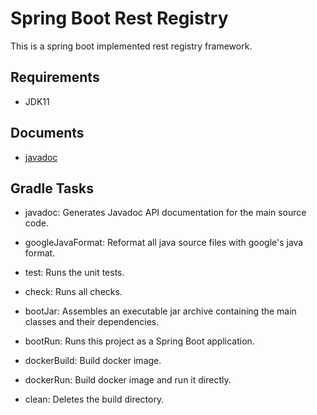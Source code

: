 # Spring Boot Rest Registry

This is a spring boot implemented rest registry framework.

## Requirements

* JDK11

## Documents

* [javadoc](https://aguang-xyz.github.io/spring-boot-rest-registry/docs/javadocs/index.html)

## Gradle Tasks

* javadoc: Generates Javadoc API documentation for the main source code.

* googleJavaFormat: Reformat all java source files with google's java format.

* test: Runs the unit tests.
* check: Runs all checks.

* bootJar: Assembles an executable jar archive containing the main classes and their dependencies.
* bootRun: Runs this project as a Spring Boot application.

* dockerBuild: Build docker image.
* dockerRun: Build docker image and run it directly.

* clean: Deletes the build directory.
